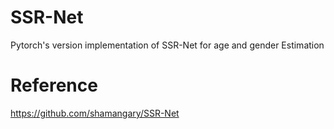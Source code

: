 # SSR-Net
 Pytorch's version implementation of SSR-Net for age and gender Estimation

# Reference
https://github.com/shamangary/SSR-Net
